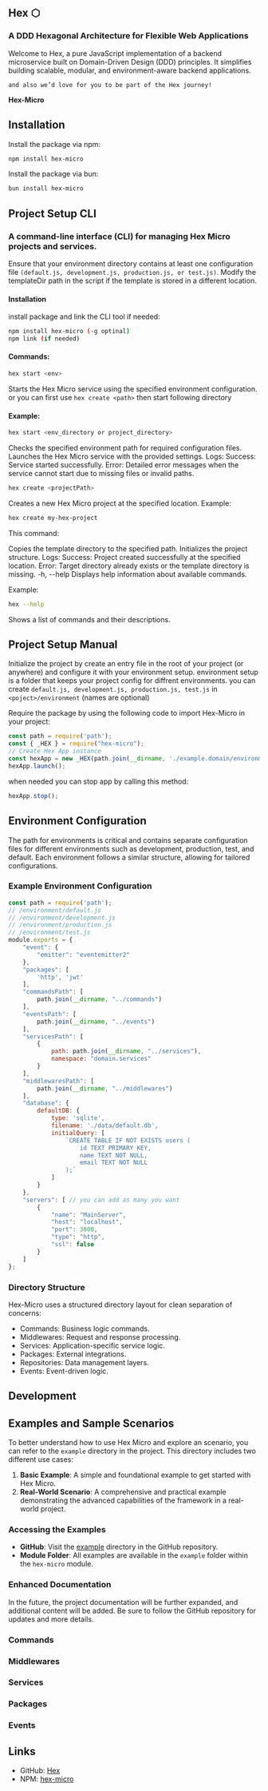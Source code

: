## Hex ⬡
### A DDD Hexagonal Architecture for Flexible Web Applications

Welcome to Hex, a pure JavaScript implementation of a backend microservice built on Domain-Driven Design (DDD) principles. It simplifies building scalable, modular, and environment-aware backend applications. 

`and also we’d love for you to be part of the Hex journey!`

**Hex-Micro**  

## Installation

Install the package via npm:

```bash
npm install hex-micro
```
Install the package via bun:

```bash
bun install hex-micro
```

## Project Setup CLI
### A command-line interface (CLI) for managing Hex Micro projects and services.


Ensure that your environment directory contains at least one configuration file `(default.js, development.js, production.js, or test.js)`.
Modify the templateDir path in the script if the template is stored in a different location.

#### Installation
install package and link the CLI tool if needed:
```bash
npm install hex-micro (-g optinal)
npm link (if needed)
```
#### Commands:
```bash
hex start <env>
```
Starts the Hex Micro service using the specified environment configuration.
or you can first use `hex create <path>` then start following directory
#### Example:
```bash
hex start <env_directory or project_directory>
```
Checks the specified environment path for required configuration files.
Launches the Hex Micro service with the provided settings.
Logs:
Success: Service started successfully.
Error: Detailed error messages when the service cannot start due to missing files or invalid paths.
```bash
hex create <projectPath>
```
Creates a new Hex Micro project at the specified location.
Example:
```bash
hex create my-hex-project
```

This command:

Copies the template directory to the specified path.
Initializes the project structure.
Logs:
Success: Project created successfully at the specified location.
Error: Target directory already exists or the template directory is missing.
-h, --help
Displays help information about available commands.

Example:
```bash
hex --help
```
Shows a list of commands and their descriptions.

## Project Setup Manual

Initialize the project by create an entry file in the root of your project (or anywhere) and configure it with your environment setup. environment setup is a folder that keeps your project config for diffrent environments. you can create `default.js, development.js, production.js, test.js` in `<poject>/environment` (names are optional)

Require the package by using the following code to import Hex-Micro in your project:
```javascript
const path = require('path');
const { _HEX } = require("hex-micro");
// Create Hex App instance
const hexApp = new _HEX(path.join(__dirname, './example.domain/environments')); // environment path inside your domain
hexApp.launch();
```
when needed you can stop app by calling this method:
```javascript
hexApp.stop();
```

## Environment Configuration

The path for environments is critical and contains separate configuration files for different environments such as development, production, test, and default. Each environment follows a similar structure, allowing for tailored configurations.

### Example Environment Configuration
```javascript
const path = require('path');
// /environment/default.js
// /environment/development.js
// /environment/production.js
// /environment/test.js
module.exports = {
    "event": {
        "emitter": "eventemitter2"
    },
    "packages": [
        'http', 'jwt' 
    ],
    "commandsPath": [
        path.join(__dirname, "../commands")
    ],
    "eventsPath": [
        path.join(__dirname, "../events")
    ],
    "servicesPath": [
        {
            path: path.join(__dirname, "../services"),
            namespace: "domain.services"
        }
    ],
    "middlewaresPath": [
        path.join(__dirname, "../middlewares")
    ],
    "database": {
        defaultDB: {
            type: 'sqlite',
            filename: './data/default.db',
            initialQuery: [
                `CREATE TABLE IF NOT EXISTS users (
                    id TEXT PRIMARY KEY,
                    name TEXT NOT NULL,
                    email TEXT NOT NULL
                );`
            ]
        }
    },
    "servers": [ // you can add as many you want
        {
            "name": "MainServer",
            "host": "localhost",
            "port": 3000,
            "type": "http",
            "ssl": false
        }
    ]
};
```
### Directory Structure

Hex-Micro uses a structured directory layout for clean separation of concerns:
- Commands: Business logic commands.
- Middlewares: Request and response processing.
- Services: Application-specific service logic.
- Packages: External integrations.
- Repositories: Data management layers.
- Events: Event-driven logic.

## Development 
## Examples and Sample Scenarios

To better understand how to use Hex Micro and explore an scenario, you can refer to the `example` directory in the project. This directory includes two different use cases:

1. **Basic Example**: A simple and foundational example to get started with Hex Micro.
2. **Real-World Scenario**: A comprehensive and practical example demonstrating the advanced capabilities of the framework in a real-world project.

### Accessing the Examples
- **GitHub**: Visit the [example](https://github.com/Tariux/hex/tree/main/example) directory in the GitHub repository.
- **Module Folder**: All examples are available in the `example` folder within the `hex-micro` module.

### Enhanced Documentation
In the future, the project documentation will be further expanded, and additional content will be added. Be sure to follow the GitHub repository for updates and more details.

### Commands 

### Middlewares 

### Services 

### Packages 

### Events 

## Links

- GitHub: [Hex](https://github.com/Tariux/hex)
- NPM: [hex-micro](https://www.npmjs.com/package/hex-micro)
